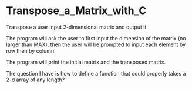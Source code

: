 # Transpose_a_Matrix_with_C
Transpose a user input 2-dimensional matrix and output it.

The program will ask the user to first input the dimension of the matrix (no larger than MAX), then the user will be prompted to input each element by row then by column.

The program will print the initial matrix and the transposed matrix.

The question I have is how to define a function that could properly takes a 2-d array of any length?
